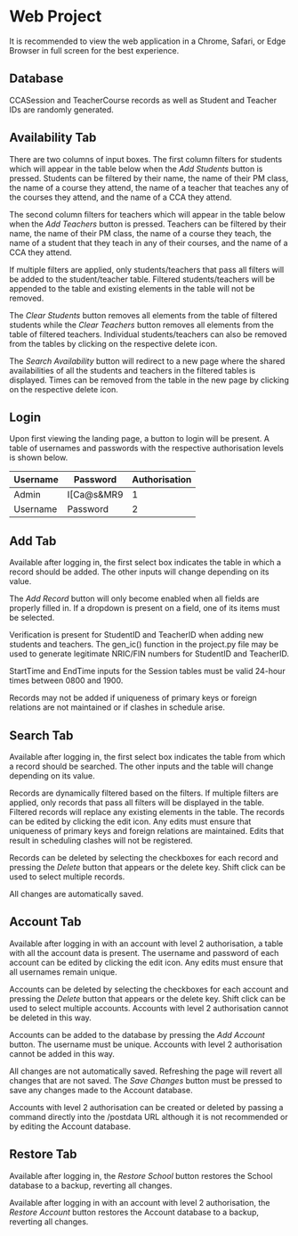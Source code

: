 # Web Project

It is recommended to view the web application in a Chrome, Safari, or Edge Browser in full screen for the best experience.


## Database
CCASession and TeacherCourse records as well as Student and Teacher IDs are randomly generated.


## Availability Tab
There are two columns of input boxes. The first column filters for students which will appear in the table below when the *Add Students* button is pressed. Students can be filtered by their name, the name of their PM class, the name of a course they attend, the name of a teacher that teaches any of the courses they attend, and the name of a CCA they attend. 

The second column filters for teachers which will appear in the table below when the *Add Teachers* button is pressed. Teachers can be filtered by their name, the name of their PM class, the name of a course they teach, the name of a student that they teach in any of their courses, and the name of a CCA they attend.

If multiple filters are applied, only students/teachers that pass all filters will be added to the student/teacher table. Filtered students/teachers will be appended to the table and existing elements in the table will not be removed.

The *Clear Students* button removes all elements from the table of filtered students while the *Clear Teachers* button removes all elements from the table of filtered teachers. Individual students/teachers can also be removed from the tables by clicking on the respective delete icon.

The *Search Availability* button will redirect to a new page where the shared availabilities of all the students and teachers in the filtered tables is displayed. Times can be removed from the table in the new page by clicking on the respective delete icon.


## Login
Upon first viewing the landing page, a button to login will be present. A table of usernames and passwords with the respective authorisation levels is shown below.

Username | Password | Authorisation
---------|----------|--------------
Admin | I[Ca@s&MR9 | 1
Username | Password | 2


## Add Tab
Available after logging in, the first select box indicates the table in which a record should be added. The other inputs will change depending on its value.

The *Add Record* button will only become enabled when all fields are properly filled in. If a dropdown is present on a field, one of its items must be selected.

Verification is present for StudentID and TeacherID when adding new students and teachers. The gen_ic() function in the project.py file may be used to generate legitimate NRIC/FIN numbers for StudentID and TeacherID.

StartTime and EndTime inputs for the Session tables must be valid 24-hour times between 0800 and 1900.

Records may not be added if uniqueness of primary keys or foreign relations are not maintained or if clashes in schedule arise.


## Search Tab
Available after logging in, the first select box indicates the table from which a record should be searched. The other inputs and the table will change depending on its value.

Records are dynamically filtered based on the filters. If multiple filters are applied, only records that pass all filters will be displayed in the table. Filtered records will replace any existing elements in the table. The records can be edited by clicking the edit icon. Any edits must ensure that uniqueness of primary keys and foreign relations are maintained. Edits that result in scheduling clashes will not be registered.

Records can be deleted by selecting the checkboxes for each record and pressing the *Delete* button that appears or the delete key. Shift click can be used to select multiple records.

All changes are automatically saved.


## Account Tab
Available after logging in with an account with level 2 authorisation, a table with all the account data is present. The username and password of each account can be edited by clicking the edit icon. Any edits must ensure that all usernames remain unique.

Accounts can be deleted by selecting the checkboxes for each account and pressing the *Delete* button that appears or the delete key. Shift click can be used to select multiple accounts. Accounts with level 2 authorisation cannot be deleted in this way.

Accounts can be added to the database by pressing the *Add Account* button. The username must be unique. Accounts with level 2 authorisation cannot be added in this way.

All changes are not automatically saved. Refreshing the page will revert all changes that are not saved. The *Save Changes* button must be pressed to save any changes made to the Account database. 

Accounts with level 2 authorisation can be created or deleted by passing a command directly into the /postdata URL although it is not recommended or by editing the Account database.


## Restore Tab
Available after logging in, the *Restore School* button restores the School database to a backup, reverting all changes.

Available after logging in with an account with level 2 authorisation, the *Restore Account* button restores the Account database to a backup, reverting all changes.
